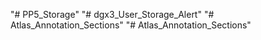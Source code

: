 "# PP5_Storage" 
"# dgx3_User_Storage_Alert" 
"# Atlas_Annotation_Sections" 
"# Atlas_Annotation_Sections" 
